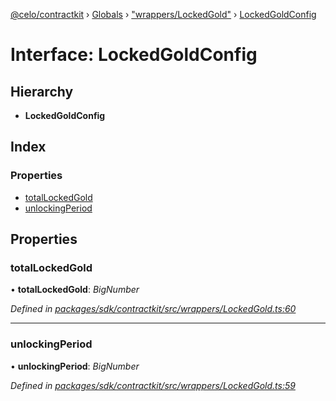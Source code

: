 [@celo/contractkit](../README.md) › [Globals](../globals.md) › ["wrappers/LockedGold"](../modules/_wrappers_lockedgold_.md) › [LockedGoldConfig](_wrappers_lockedgold_.lockedgoldconfig.md)

# Interface: LockedGoldConfig

## Hierarchy

* **LockedGoldConfig**

## Index

### Properties

* [totalLockedGold](_wrappers_lockedgold_.lockedgoldconfig.md#totallockedgold)
* [unlockingPeriod](_wrappers_lockedgold_.lockedgoldconfig.md#unlockingperiod)

## Properties

###  totalLockedGold

• **totalLockedGold**: *BigNumber*

*Defined in [packages/sdk/contractkit/src/wrappers/LockedGold.ts:60](https://github.com/celo-org/celo-monorepo/blob/contractkit-v1.2.2/packages/sdk/contractkit/src/wrappers/LockedGold.ts#L60)*

___

###  unlockingPeriod

• **unlockingPeriod**: *BigNumber*

*Defined in [packages/sdk/contractkit/src/wrappers/LockedGold.ts:59](https://github.com/celo-org/celo-monorepo/blob/contractkit-v1.2.2/packages/sdk/contractkit/src/wrappers/LockedGold.ts#L59)*
